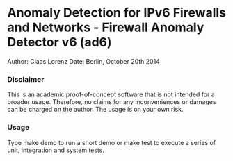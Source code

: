 # Anomaly Detection for IPv6 Firewalls and Networks - Firewall Anomaly Detector v6 (ad6)

Author: Claas Lorenz
Date: Berlin, October 20th 2014

### Disclaimer
This is an academic proof-of-concept software that is not intended for a broader usage. Therefore, no claims for any inconveniences or damages can be charged on the author. The usage is on your own risk.

### Usage
Type
    make demo
to run a short demo or
    make test
to execute a series of unit, integration and system tests.
